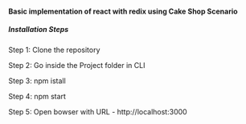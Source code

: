 #### Basic implementation of react with redix using Cake Shop Scenario

##### Installation Steps

Step 1: Clone the repository

Step 2: Go inside the Project folder in CLI

Step 3: npm istall

Step 4: npm start

Step 5: Open bowser with URL - http://localhost:3000
